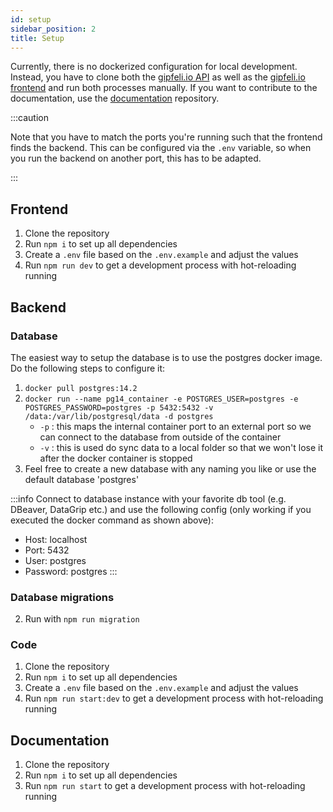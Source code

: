 ```yaml
---
id: setup 
sidebar_position: 2 
title: Setup
---
```


Currently, there is no dockerized configuration for local development. Instead, you have to clone both
the [gipfeli.io API](https://github.com/gipfeli-io/gipfeli-api) as well as
the [gipfeli.io frontend](https://github.com/gipfeli-io/gipfeli-frontend) and run both processes manually. If you want
to contribute to the documentation, use the [documentation](https://github.com/gipfeli-io/documentation) repository.

:::caution

Note that you have to match the ports you're running such that the frontend finds the backend. This can be configured
via the `.env` variable, so when you run the backend on another port, this has to be adapted.

:::

## Frontend

1. Clone the repository
2. Run `npm i` to set up all dependencies
3. Create a `.env` file based on the `.env.example` and adjust the values
4. Run `npm run dev` to get a development process with hot-reloading running

## Backend

### Database
The easiest way to setup the database is to use the postgres docker image. Do the following steps to configure it:
1. `docker pull postgres:14.2`
2. `docker run --name pg14_container -e POSTGRES_USER=postgres -e POSTGRES_PASSWORD=postgres -p 5432:5432 -v /data:/var/lib/postgresql/data -d postgres`
   - `-p` : this maps the internal container port to an external port so we can connect to the database from outside of the container
   - `-v` : this is used do sync data to a local folder so that we won't lose it after the docker container is stopped
3. Feel free to create a new database with any naming you like or use the default database 'postgres'

:::info
Connect to database instance with your favorite db tool (e.g. DBeaver, DataGrip etc.) and use the following config (only working if you executed the docker command as shown above):
- Host: localhost
- Port: 5432
- User: postgres
- Password: postgres
:::

### Database migrations
2. Run with `npm run migration`

### Code
1. Clone the repository
2. Run `npm i` to set up all dependencies
3. Create a `.env` file based on the `.env.example` and adjust the values
4. Run `npm run start:dev` to get a development process with hot-reloading running

## Documentation

1. Clone the repository
2. Run `npm i` to set up all dependencies
3. Run `npm run start` to get a development process with hot-reloading running
